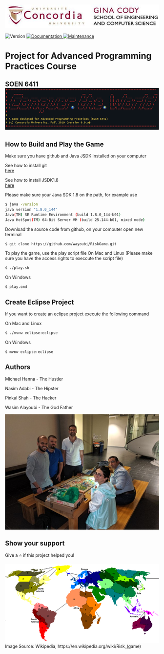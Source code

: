 <center><img alt="Version" src="resources/ginacody.jpeg" /></center>
<p>
  <img alt="Version" src="https://img.shields.io/badge/version-0.9.01-blue.svg?cacheSeconds=2592000" />
  <a href="https://github.com/wayoubi/RiskGame/wiki">
    <img alt="Documentation" src="https://img.shields.io/badge/documentation-yes-brightgreen.svg" target="_blank" />
  </a>
  <a href="https://github.com/kefranabg/readme-md-generator/graphs/commit-activity">
    <img alt="Maintenance" src="https://img.shields.io/badge/Maintained%3F-yes-green.svg" target="_blank" />
  </a>
  <h1>Project for Advanced Programming Practices Course</h1>
  <h2>SOEN 6411</hw>
  <br/>
  <img alt="Version" src="resources/banner.png" />
</p>

## How to Build and Play the Game
Make sure you have github and Java JSDK installed on your computer

See how to install git  
[here](https://git-scm.com/book/en/v2/Getting-Started-Installing-Git)

See how to install JSDK1.8  
[here](https://docs.oracle.com/javase/8/docs/technotes/guides/install/install_overview.html)

Please make sure your Java SDK 1.8 on the path, for example use

```sh 
$ java -version                                                                                                                                                                          ✔  10321  13:51:19
java version "1.8.0_144"
Java(TM) SE Runtime Environment (build 1.8.0_144-b01)
Java HotSpot(TM) 64-Bit Server VM (build 25.144-b01, mixed mode)
```

Download the source code from github, on your computer open new terminal

```sh 
$ git clone https://github.com/wayoubi/RiskGame.git
```
To play the game, use the play script file
On Mac and Linux (Please make sure you have the access rights to execcute the script file)

```sh
$ ./play.sh
```
On Windows

```sh
$ play.cmd
```

## Create Eclipse Project
If you want to create an eclipse project execute the following command

On Mac and Linux

```sh
$ ./mvnw eclipse:eclipse
```
On Windows

```sh
$ mvnw eclipse:eclipse
```


## Authors

Michael Hanna - The Hustler

Nasim Adabi - The Hipster

Pinkal Shah - The Hacker

Wasim Alayoubi - The God Father

<img alt="team" src="resources/team.jpg" />

## Show your support

Give a ⭐️ if this project helped you!

<center><img alt="Version" src="resources/riskgame.png" /></center>
<right>Image Source: Wikipedia, https://en.wikipedia.org/wiki/Risk_(game)</right>
